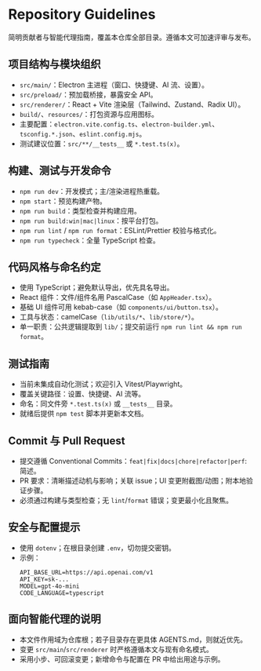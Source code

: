 # Repository Guidelines

简明贡献者与智能代理指南，覆盖本仓库全部目录。遵循本文可加速评审与发布。

## 项目结构与模块组织
- `src/main/`：Electron 主进程（窗口、快捷键、AI 流、设置）。
- `src/preload/`：预加载桥接，暴露安全 API。
- `src/renderer/`：React + Vite 渲染层（Tailwind、Zustand、Radix UI）。
- `build/`、`resources/`：打包资源与应用图标。
- 主要配置：`electron.vite.config.ts`、`electron-builder.yml`、`tsconfig.*.json`、`eslint.config.mjs`。
- 测试建议位置：`src/**/__tests__` 或 `*.test.ts(x)`。

## 构建、测试与开发命令
- `npm run dev`：开发模式；主/渲染进程热重载。
- `npm start`：预览构建产物。
- `npm run build`：类型检查并构建应用。
- `npm run build:win|mac|linux`：按平台打包。
- `npm run lint` / `npm run format`：ESLint/Prettier 校验与格式化。
- `npm run typecheck`：全量 TypeScript 检查。

## 代码风格与命名约定
- 使用 TypeScript；避免默认导出，优先具名导出。
- React 组件：文件/组件名用 PascalCase（如 `AppHeader.tsx`）。
- 基础 UI 组件可用 kebab-case（如 `components/ui/button.tsx`）。
- 工具与状态：camelCase（`lib/utils/*`、`lib/store/*`）。
- 单一职责：公共逻辑提取到 `lib/`；提交前运行 `npm run lint && npm run format`。

## 测试指南
- 当前未集成自动化测试；欢迎引入 Vitest/Playwright。
- 覆盖关键路径：设置、快捷键、AI 流等。
- 命名：同文件旁 `*.test.ts(x)` 或 `__tests__` 目录。
- 就绪后提供 `npm test` 脚本并更新本文档。

## Commit 与 Pull Request
- 提交遵循 Conventional Commits：`feat|fix|docs|chore|refactor|perf`: 简述。
- PR 要求：清晰描述动机与影响；关联 issue；UI 变更附截图/动图；附本地验证步骤。
- 必须通过构建与类型检查；无 `lint`/`format` 错误；变更最小化且聚焦。

## 安全与配置提示
- 使用 `dotenv`；在根目录创建 `.env`，切勿提交密钥。
- 示例：
  ```env
  API_BASE_URL=https://api.openai.com/v1
  API_KEY=sk-...
  MODEL=gpt-4o-mini
  CODE_LANGUAGE=typescript
  ```

## 面向智能代理的说明
- 本文件作用域为仓库根；若子目录存在更具体 AGENTS.md，则就近优先。
- 变更 `src/main`/`src/renderer` 时严格遵循本文与现有命名模式。
- 采用小步、可回滚变更；新增命令与配置在 PR 中给出用途与示例。

